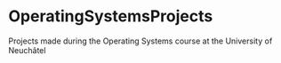 # OperatingSystemsProjects
Projects made during the Operating Systems course at the University of Neuchâtel
